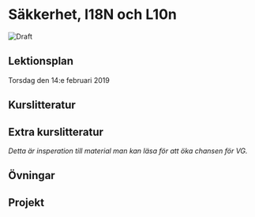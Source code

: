 # Säkkerhet, I18N och L10n

![Draft](C:\GitHub\webbutveckling-backend\draft.jpg)


## Lektionsplan
Torsdag den 14:e februari 2019


## Kurslitteratur
## Extra kurslitteratur
*Detta är insperation till material man kan läsa för att öka chansen för VG.*
## Övningar
## Projekt